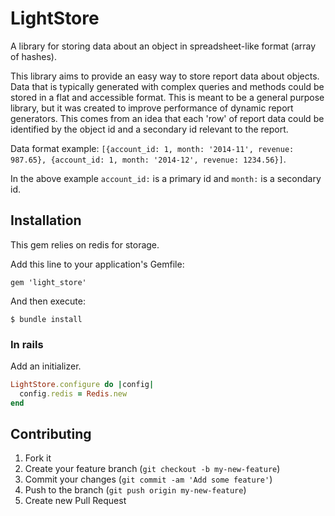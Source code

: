 # LightStore

A library for storing data about an object in spreadsheet-like format (array of hashes).

This library aims to provide an easy way to store report data about objects.  Data that is typically generated with complex queries and methods could be stored in a flat and accessible format.  This is meant to be a general purpose library, but it was created to improve performance of dynamic report generators.  This comes from an idea that each 'row' of report data could be identified by the object id and a secondary id relevant to the report.  

Data format example: `[{account_id: 1, month: '2014-11', revenue: 987.65}, {account_id: 1, month: '2014-12', revenue: 1234.56}]`.

In the above example `account_id:` is a primary id and `month:` is a secondary id.

## Installation

This gem relies on redis for storage.

Add this line to your application's Gemfile:

    gem 'light_store'

And then execute:

    $ bundle install

### In rails

Add an initializer.

```ruby
LightStore.configure do |config|
  config.redis = Redis.new
end
```

## Contributing

1. Fork it
2. Create your feature branch (`git checkout -b my-new-feature`)
3. Commit your changes (`git commit -am 'Add some feature'`)
4. Push to the branch (`git push origin my-new-feature`)
5. Create new Pull Request
